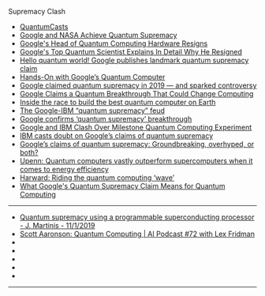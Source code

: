 Supremacy Clash

- [QuantumCasts](https://www.youtube.com/watch?v=hpHfzYTOMGI&list=PLQY2H8rRoyvwcpm6Nf-fL4sIYQUXtq3HR)
- [Google and NASA Achieve Quantum Supremacy](https://www.nasa.gov/feature/ames/quantum-supremacy/)
- [Google's Head of Quantum Computing Hardware Resigns](https://www.wired.com/story/googles-head-quantum-computing-hardware-resigns/)
- [Google's Top Quantum Scientist Explains In Detail Why He Resigned](https://www.forbes.com/sites/moorinsights/2020/04/30/googles-top-quantum-scientist-explains-in-detail-why-he-resigned/#41af75cb6983)
- [Hello quantum world! Google publishes landmark quantum supremacy claim](https://www.nature.com/articles/d41586-019-03213-z)
- [Hands-On with Google’s Quantum Computer](https://www.scientificamerican.com/article/hands-on-with-googles-quantum-computer/)
- [Google claimed quantum supremacy in 2019 — and sparked controversy](https://www.sciencenews.org/article/google-quantum-supremacy-claim-controversy-top-science-stories-2019-yir)
- [Google Claims a Quantum Breakthrough That Could Change Computing](https://www.nytimes.com/2019/10/23/technology/quantum-computing-google.html)
- [Inside the race to build the best quantum computer on Earth](https://www.technologyreview.com/2020/02/26/916744/quantum-computer-race-ibm-google/)
- [The Google-IBM “quantum supremacy” feud](https://www.technologyreview.com/2020/02/26/905777/google-ibm-quantum-supremacy-computing-feud/)
- [Google confirms ‘quantum supremacy’ breakthrough](https://www.theverge.com/2019/10/23/20928294/google-quantum-supremacy-sycamore-computer-qubit-milestone)
- [Google and IBM Clash Over Milestone Quantum Computing Experiment](https://www.quantamagazine.org/google-and-ibm-clash-over-quantum-supremacy-claim-20191023/)
- [IBM casts doubt on Google’s claims of quantum supremacy](https://www.sciencemag.org/news/2019/10/ibm-casts-doubt-googles-claims-quantum-supremacy)
- [Google’s claims of quantum supremacy: Groundbreaking, overhyped, or both?](https://penntoday.upenn.edu/news/googles-claims-quantum-supremacy-groundbreaking-overhyped-or-both)
- [Upenn: Quantum computers vastly outperform supercomputers when it comes to energy efficiency](https://physicsworld.com/a/quantum-computers-vastly-outperform-supercomputers-when-it-comes-to-energy-efficiency/)
- [Harward: Riding the quantum computing ‘wave’](https://news.harvard.edu/gazette/story/2019/10/harvard-weighs-in-on-googles-quantum-supremacy/)
- [What Google's Quantum Supremacy Claim Means for Quantum Computing](https://spectrum.ieee.org/tech-talk/computing/hardware/how-googles-quantum-supremacy-plays-into-quantum-computings-long-game)

-------------

- [Quantum supremacy using a programmable superconducting processor - J. Martinis - 11/1/2019](https://www.youtube.com/watch?v=FklMpRiTeTA)
- [Scott Aaronson: Quantum Computing | AI Podcast #72 with Lex Fridman](https://www.youtube.com/watch?v=uX5t8EivCaM)
- []()
- []()
- []()
- []()
- []()

--------------
